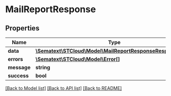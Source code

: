 # MailReportResponse

## Properties
Name | Type | Description | Notes
------------ | ------------- | ------------- | -------------
**data** | [**\Sematext\STCloud\Model\MailReportResponseResponseEntry**](MailReportResponseResponseEntry.md) |  | [optional] 
**errors** | [**\Sematext\STCloud\Model\Error[]**](Error.md) |  | [optional] 
**message** | **string** |  | [optional] 
**success** | **bool** |  | [optional] 

[[Back to Model list]](../../README.md#documentation-for-models) [[Back to API list]](../../README.md#documentation-for-api-endpoints) [[Back to README]](../../README.md)

